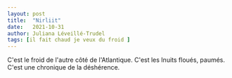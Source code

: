 ```yaml
---
layout: post
title:  "Nirliit"
date:   2021-10-31
author: Juliana Léveillé-Trudel
tags: [il fait chaud je veux du froid ]
---
```

C'est le froid de l'autre côté de l'Atlantique. C'est les Inuits floués, paumés. C'est une chronique de la déshérence.
